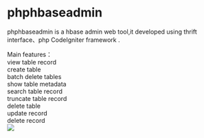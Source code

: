 phphbaseadmin
=============

phphbaseadmin is a hbase admin web tool,it developed using thrift interface、php CodeIgniter framework .

Main features：<br>
       view table record <br>
       create table <br>
       batch delete tables<br>
       show table metadata<br>
       search table record<br>
       truncate table record<br>
       delete table   <br>
       update record<br>
       delete record<br>
<img src="https://github.com/hivefans/phphbaseadmin/blob/master/screeshot/main.png" />       
     

